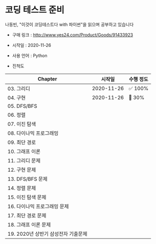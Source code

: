 # 코딩 테스트 준비

나동빈, "이것이 코딩테스트다 with 파이썬"을 읽으며 공부하고 있습니다

* 구매 링크 : http://www.yes24.com/Product/Goods/91433923



* 시작일 : 2020-11-26
* 사용 언어 : Python
* 진척도

| Chapter                             | 시작일     | 수행 정도               |
| ----------------------------------- | ---------- | ----------------------- |
| 03. 그리디                          | 2020-11-26 | :white_check_mark: 100%​ |
| 04. 구현                            | 2020-11-26 | :ant: 30%               |
| 05. DFS/BFS                         |            |                         |
| 06. 정렬                            |            |                         |
| 07. 이진 탐색                       |            |                         |
| 08. 다이나믹 프로그래밍             |            |                         |
| 09. 최단 경로                       |            |                         |
| 10. 그래프 이론                     |            |                         |
| 11. 그리디 문제                     |            |                         |
| 12. 구현 문제                       |            |                         |
| 13. DFS/BFS 문제                    |            |                         |
| 14. 정렬 문제                       |            |                         |
| 15. 이진 탐색 문제                  |            |                         |
| 16. 다이나믹 프로그래밍 문제        |            |                         |
| 17. 최단 경로 문제                  |            |                         |
| 18. 그래프 이론 문제                |            |                         |
| 19. 2020년 상반기 삼성전자 기출문제 |            |                         |
